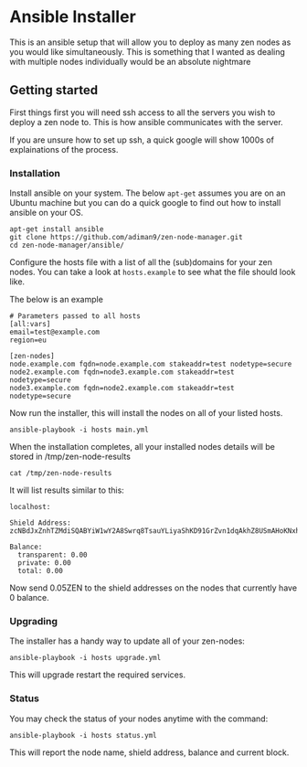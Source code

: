 # Ansible Installer

This is an ansible setup that will allow you to deploy as many zen nodes as you would like simultaneously. This is something that I wanted as dealing with multiple nodes individually would be an absolute nightmare

## Getting started

First things first you will need ssh access to all the servers you wish to deploy a zen node to. This is how ansible communicates with the server.

If you are unsure how to set up ssh, a quick google will show 1000s of explainations of the process.

### Installation

Install ansible on your system. The below `apt-get` assumes you are on an Ubuntu machine but you can do a quick google to find out how to install ansible on your OS.

```
apt-get install ansible
git clone https://github.com/adiman9/zen-node-manager.git
cd zen-node-manager/ansible/
```

Configure the hosts file with a list of all the (sub)domains for your zen nodes. You can take a look at `hosts.example` to see what the file should look like.

The below is an example

```
# Parameters passed to all hosts
[all:vars]
email=test@example.com
region=eu

[zen-nodes]
node.example.com fqdn=node.example.com stakeaddr=test nodetype=secure
node2.example.com fqdn=node3.example.com stakeaddr=test nodetype=secure
node3.example.com fqdn=node2.example.com stakeaddr=test nodetype=secure
```

Now run the installer, this will install the nodes on all of your listed hosts.

```
ansible-playbook -i hosts main.yml
```

When the installation completes, all your installed nodes details will be stored in /tmp/zen-node-results

```
cat /tmp/zen-node-results
```

It will list results similar to this:

```
localhost:

Shield Address:
zcNBdJxZnhTZMdiSQABYiW1wY2A8Swrq8TsauYLiyaShKD91GrZvn1dqAkhZ8USmAHoKNxhokeoYJZwJAtKjyeWN4BMNM6v

Balance:
  transparent: 0.00
  private: 0.00
  total: 0.00
```

Now send 0.05ZEN to the shield addresses on the nodes that currently have 0 balance.

### Upgrading

The installer has a handy way to update all of your zen-nodes:

```
ansible-playbook -i hosts upgrade.yml
```

This will upgrade restart the required services.

### Status

You may check the status of your nodes anytime with the command:

```
ansible-playbook -i hosts status.yml
```

This will report the node name, shield address, balance and current block.
